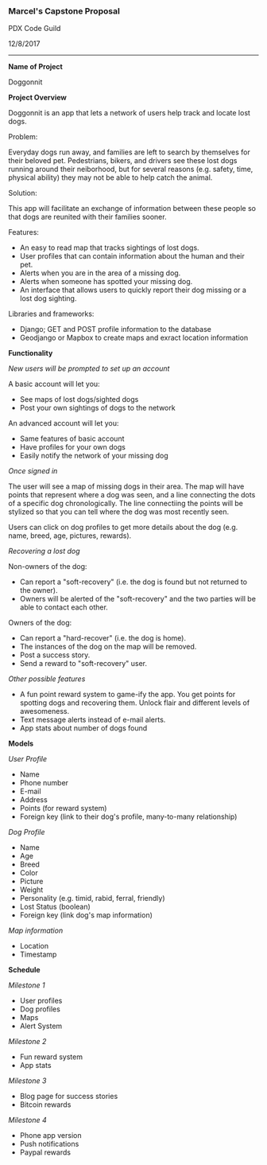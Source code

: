 
### Marcel's Capstone Proposal
PDX Code Guild

12/8/2017
<hr/>


**Name of Project**

Doggonnit

**Project Overview**

Doggonnit is an app that lets a network of users help track and locate lost dogs.

Problem:

Everyday dogs run away, and families are left to search by themselves for their beloved pet.
Pedestrians, bikers, and drivers see these lost dogs running around their neiborhood, but for several reasons
(e.g. safety, time, physical ability) they may not be able to help catch the animal.

Solution:

This app will facilitate an exchange of information between these people so that dogs are reunited with their families sooner.

Features:
- An easy to read map that tracks sightings of lost dogs.
- User profiles that can contain information about the human and their pet.
- Alerts when you are in the area of a missing dog.
- Alerts when someone has spotted your missing dog.
- An interface that allows users to quickly report their dog missing or a lost dog sighting.

Libraries and frameworks:
- Django; GET and POST profile information to the database
- Geodjango or Mapbox to create maps and exract location information

**Functionality**

*New users will be prompted to set up an account* 

A basic account will let you:
  - See maps of lost dogs/sighted dogs
  - Post your own sightings of dogs to the network
  
 An advanced account will let you:
  - Same features of basic account
  - Have profiles for your own dogs
  - Easily notify the network of your missing dog
  
 *Once signed in*
 
 The user will see a map of missing dogs in their area.
 The map will have points that represent where a dog was seen,
 and a line connecting the dots of a specific dog chronologically. The line connectiing the 
 points will be stylized so that you can tell where the dog was most recently seen.
 
 Users can click on dog profiles to get more details about the dog (e.g. name, breed, age, pictures, rewards).
 
 *Recovering a lost dog*
 
 Non-owners of the dog:
 - Can report a "soft-recovery" (i.e. the dog is found but not returned to the owner).
 - Owners will be alerted of the "soft-recovery" and the two parties will be able to contact each other.
 
 Owners of the dog:
 - Can report a "hard-recover" (i.e. the dog is home).
 - The instances of the dog on the map will be removed.
 - Post a success story.
 - Send a reward to "soft-recovery" user.
 
 *Other possible features*
  - A fun point reward system to game-ify the app. You get points for spotting dogs and recovering them. Unlock flair and different levels of awesomeness.
  - Text message alerts instead of e-mail alerts.
  - App stats about number of dogs found
  
  **Models**
  
  *User Profile*
  - Name
  - Phone number
  - E-mail
  - Address
  - Points (for reward system)
  - Foreign key (link to their dog's profile, many-to-many relationship)
  
  *Dog Profile*
  - Name
  - Age
  - Breed
  - Color
  - Picture
  - Weight
  - Personality (e.g. timid, rabid, ferral, friendly) 
  - Lost Status (boolean)
  - Foreign key (link dog's map information)
  
  *Map information*
  - Location
  - Timestamp
  
  
  **Schedule**
  
  *Milestone 1*
  - User profiles
  - Dog profiles
  - Maps
  - Alert System
  
  *Milestone 2*
  - Fun reward system
  - App stats
  
  *Milestone 3*
  - Blog page for success stories 
  - Bitcoin rewards
  
  *Milestone 4*
  - Phone app version
  - Push notifications
  - Paypal rewards
